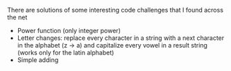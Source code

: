 There are solutions of some interesting code challenges that I found across the net
- Power function (only integer power)
- Letter changes: replace every character in a string with a next character in the alphabet (z -> a) and capitalize every vowel in a result string (works only for the latin alphabet)
- Simple adding